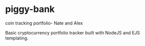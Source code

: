 # piggy-bank
coin tracking portfolio- Nate and Alex

Basic cryptocurrency portfolio tracker built with NodeJS and EJS templating.
